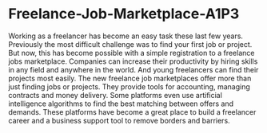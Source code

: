 # Freelance-Job-Marketplace-A1P3
Working as a freelancer has become an easy task these last few years. Previously the most difficult challenge was to find your first job or project. But now, this has become possible with a simple registration to a freelance jobs marketplace. Companies can increase their productivity by hiring skills in any field and anywhere in the world. And young freelancers can find their projects most easily. The new freelance job marketplaces offer more than just finding jobs or projects. They provide tools for accounting, managing contracts and money delivery. Some platforms even use artificial intelligence algorithms to find the best matching between offers and demands. These platforms have become a great place to build a freelancer career and a business support tool to remove borders and barriers.
